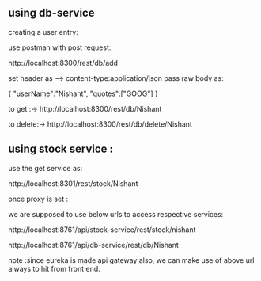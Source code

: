 using db-service
---------------------------------------------------------------------

creating a user entry:

use postman with post request:

http://localhost:8300/rest/db/add

set header as --> content-type:application/json
pass  raw body as:

{
	"userName":"Nishant",
	"quotes":["GOOG"]
}


to get :-> http://localhost:8300/rest/db/Nishant

to delete:-> http://localhost:8300/rest/db/delete/Nishant

using stock service :
----------------------------------------------------------------------------

use the get service as:

http://localhost:8301/rest/stock/Nishant


once proxy is set :

we are supposed to use below urls to access respective services:

http://localhost:8761/api/stock-service/rest/stock/nishant

http://localhost:8761/api/db-service/rest/db/Nishant

note :since eureka is made api gateway also, we can make use of above url always to hit from front end.

